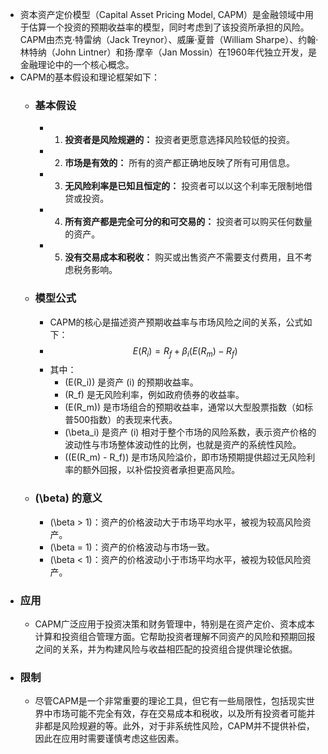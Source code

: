 - 资本资产定价模型（Capital Asset Pricing Model, CAPM）是金融领域中用于估算一个投资的预期收益率的模型，同时考虑到了该投资所承担的风险。CAPM由杰克·特雷纳（Jack Treynor）、威廉·夏普（William Sharpe）、约翰·林特纳（John Lintner）和扬·摩辛（Jan Mossin）在1960年代独立开发，是金融理论中的一个核心概念。
- CAPM的基本假设和理论框架如下：
	- ### 基本假设
		- 1. **投资者是风险规避的：** 投资者更愿意选择风险较低的投资。
		- 2. **市场是有效的：** 所有的资产都正确地反映了所有可用信息。
		- 3. **无风险利率是已知且恒定的：** 投资者可以以这个利率无限制地借贷或投资。
		- 4. **所有资产都是完全可分的和可交易的：** 投资者可以购买任何数量的资产。
		- 5. **没有交易成本和税收：** 购买或出售资产不需要支付费用，且不考虑税务影响。
	- ### 模型公式
		- CAPM的核心是描述资产预期收益率与市场风险之间的关系，公式如下：
		- $$
		  E(R_i) = R_f + \beta_i (E(R_m) - R_f)
		  $$
		- 其中：
			- \(E(R_i)\) 是资产 \(i\) 的预期收益率。
			- \(R_f\) 是无风险利率，例如政府债券的收益率。
			- \(E(R_m)\) 是市场组合的预期收益率，通常以大型股票指数（如标普500指数）的表现来代表。
			- \(\beta_i\) 是资产 \(i\) 相对于整个市场的风险系数，表示资产价格的波动性与市场整体波动性的比例，也就是资产的系统性风险。
			- \((E(R_m) - R_f)\) 是市场风险溢价，即市场预期提供超过无风险利率的额外回报，以补偿投资者承担更高风险。
	- ### \(\beta\) 的意义
		- \(\beta > 1\)：资产的价格波动大于市场平均水平，被视为较高风险资产。
		- \(\beta = 1\)：资产的价格波动与市场一致。
		- \(\beta < 1\)：资产的价格波动小于市场平均水平，被视为较低风险资产。
- ### 应用
	- CAPM广泛应用于投资决策和财务管理中，特别是在资产定价、资本成本计算和投资组合管理方面。它帮助投资者理解不同资产的风险和预期回报之间的关系，并为构建风险与收益相匹配的投资组合提供理论依据。
- ### 限制
	- 尽管CAPM是一个非常重要的理论工具，但它有一些局限性，包括现实世界中市场可能不完全有效，存在交易成本和税收，以及所有投资者可能并非都是风险规避的等。此外，对于非系统性风险，CAPM并不提供补偿，因此在应用时需要谨慎考虑这些因素。